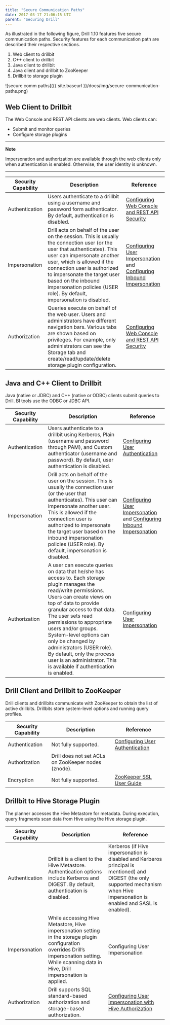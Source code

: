 ```yaml
---
title: "Secure Communication Paths"
date: 2017-03-17 21:06:15 UTC
parent: "Securing Drill"
---
```

As illustrated in the following figure, Drill 1.10 features five secure communication paths. Security features for each communication path are described their respective  sections.


1. Web client to drillbit
1. C++ client to drillbit
1. Java client to drillbit
1. Java client and drillbit to ZooKeeper
1. Drillbit to storage plugin  

![secure comm paths]({{ site.baseurl }}/docs/img/secure-communication-paths.png)


## Web Client to Drillbit

The Web Console and REST API clients are web clients. Web clients can:

- Submit and monitor queries
- Configure storage plugins

---
**Note**

Impersonation and authorization are available through the web clients only when authentication is enabled. Otherwise, the user identity is unknown.

---

| Security Capability | Description                                                                                                                                                                                                                                                                                                                                          | Reference                                                            |
|---------------------|------------------------------------------------------------------------------------------------------------------------------------------------------------------------------------------------------------------------------------------------------------------------------------------------------------------------------------------------------|----------------------------------------------------------------------|
| Authentication      | Users authenticate to a drillbit using a username and password form authenticator. By default, authentication is disabled.                                                                                                                                                                                                                           | [Configuring Web Console and REST API Security]({{site.baseurl}}/docs/configuring-web-console-and-rest-api-security)                        |
| Impersonation       | Drill acts on behalf of the user on the session. This is usually the connection user (or the user that authenticates). This user can impersonate another user, which is allowed if the connection user is authorized to impersonate the target user based on the inbound impersonation policies (USER role).  By default, impersonation is disabled. | [Configuring User Impersonation]({{site.baseurl}}/docs/configuring-user-impersonation/#impersonation-and-views) and [Configuring Inbound Impersonation]({{site.baseurl}}/docs/configuring-inbound-impersonation) |
| Authorization       | Queries execute on behalf of the web user. Users and administrators have different navigation bars. Various tabs are shown based on privileges. For example, only administrators can see the Storage tab and create/read/update/delete storage plugin configuration.                                                                                 | [Configuring Web Console and REST API Security]({{site.baseurl}}/docs/configuring-web-console-and-rest-api-security)                        |

## Java and C++ Client to Drillbit

Java (native or JDBC) and C++ (native or ODBC) clients submit queries to Drill. BI tools use the ODBC or JDBC API.

| Security Capability | Description                                                                                                                                                                                                                                                                                                                                                                                                                                             | Reference                                                            |
|---------------------|---------------------------------------------------------------------------------------------------------------------------------------------------------------------------------------------------------------------------------------------------------------------------------------------------------------------------------------------------------------------------------------------------------------------------------------------------------|----------------------------------------------------------------------|
| Authentication      | Users authenticate to a drillbit using Kerberos, Plain (username and password through PAM), and Custom authenticator (username and password). By default, user authentication is disabled.                                                                                                                                                                                                                                                              | [Configuring User Authentication]({{site.baseurl}}/docs/configuring-user-authentication)                                      |
| Impersonation       | Drill acts on behalf of the user on the session. This is usually the connection user (or the user that authenticates). This user can impersonate another user. This is allowed if the connection user is authorized to impersonate the target user based on the inbound impersonation policies (USER role).  By default, impersonation is disabled.                                                                                                     | [Configuring User Impersonation]({{site.baseurl}}/docs/configuring-user-impersonation) and [Configuring Inbound Impersonation]({{site.baseurl}}/docs/configuring-inbound-impersonation) |
| Authorization       | A user can execute queries on data that he/she has access to. Each storage plugin manages the read/write permissions. Users can create views on top of data to provide granular access to that data. The user sets read permissions to appropriate users and/or groups.  System-level options can only be changed by administrators (USER role). By default, only the process user is an administrator. This is available if authentication is enabled. | [Configuring User Impersonation]({{site.baseurl}}/docs/configuring-user-impersonation)               |

## Drill Client and Drillbit to ZooKeeper 

Drill clients and drillbits communicate with ZooKeeper to obtain the list of active drillbits. Drillbits store system-level options and running query profiles.

| Security Capability | Description                                         | Reference                       |
|---------------------|-----------------------------------------------------|---------------------------------|
| Authentication      | Not fully supported.                                | [Configuring User Authentication]({{site.baseurl}}/docs/configuring-user-authentication) |
| Authorization       | Drill does not set ACLs on ZooKeeper nodes (znode). |                                 |
| Encryption          | Not fully supported.                                | [ZooKeeper SSL User Guide](https://cwiki.apache.org/confluence/display/ZOOKEEPER/ZooKeeper+SSL+User+Guide "ZooKeeper SSL User Guide")        |

## Drillbit to Hive Storage Plugin

The planner accesses the Hive Metastore for metadata. During execution, query fragments scan data from Hive using the Hive storage plugin.

| Security Capability 	| Description 	| Reference 	|
|---------------------	|----------------------------------------------------------------------------------------------------------------------------------------------------------------------------------------------------------	|----------------------------------------------------------------------------------------------------------------------------------------------------------------------------------------	|
| Authentication 	| Drillbit is a client to the Hive Metastore. Authentication options   include Kerberos and DIGEST. By default, authentication is disabled. 	| Kerberos (if Hive impersonation is disabled and Kerberos principal is   mentioned) and DIGEST (the only supported mechanism when Hive impersonation   is enabled and SASL is enabled). 	|
| Impersonation 	| While accessing Hive Metastore, Hive impersonation setting in the storage   plugin configuration overrides Drill’s impersonation setting. While scanning   data in Hive, Drill impersonation is applied. 	| Configuring User Impersonation 	|
| Authorization 	| Drill supports SQL standard-based authorization and storage-based   authorization. 	| [Configuring User Impersonation with Hive Authorization]({{site.baseurl}}/docs/configuring-user-impersonation-with-hive-authorization) 	|

